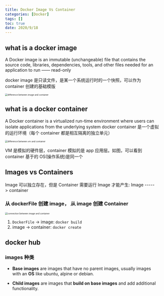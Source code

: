 ```yaml
---
title: Docker Image Vs Container
categories: [Docker]
tags: []
toc: true
date: 2020/9/18
---
```


## what is a docker image

A Docker image is an immutable (unchangeable) file that contains the source code, libraries, dependencies, tools, and other files needed for an application to run —— read-only

docker image 是只读文件，是某一个系统运行时的一个快照，可以作为 container 创建的基础模版

<img src="diff.png" alt="difference between image and container" style="zoom: 50%" />

## what is a docker container

A Docker container is a virtualized run-time environment where users can isolate applications from the underlying system
docker container 是一个虚拟的运行环境（每个 container 都是相互隔离的独立单元）

<img src="container-vs-vm.png" alt="difference between vm and container" style="zoom: 50%" />

VM 是模拟的硬件层，container 模拟的是 app 应用层。如图，可以看到 container 基于的 OS(操作系统)是同一个

## Images vs Containers

Image 可以独立存在，但是 Container 需要运行 Image 才能产生: Image -----> container

### 从 dockerFile 创建 image， 从 image 创建 Container

<img src="connect.png" alt="connection between image and container " style="zoom: 50%" />

1. `DockerFile` -> image: `docker build`
2. image -> container: `docker create`

## docker hub

### images 种类

- **Base images** are images that have no parent images, usually images with an **OS** like ubuntu, alpine or debian.

- **Child images** are images that **build on base images** and add additional functionality.
